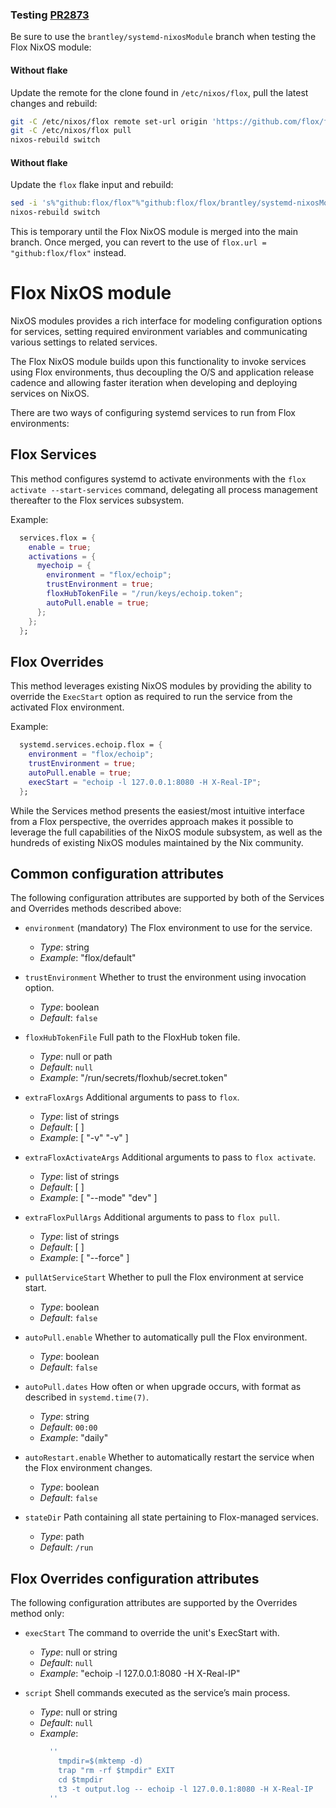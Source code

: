 ### Testing [PR2873](https://github.com/flox/flox/pull/2873)

Be sure to use the `brantley/systemd-nixosModule` branch
when testing the Flox NixOS module:

#### Without flake

Update the remote for the clone found in `/etc/nixos/flox`,
pull the latest changes and rebuild:
```bash
git -C /etc/nixos/flox remote set-url origin 'https://github.com/flox/flox?ref=brantley/systemd-nixosModule'
git -C /etc/nixos/flox pull
nixos-rebuild switch
```

#### Without flake

Update the `flox` flake input and rebuild:
```bash
sed -i 's%"github:flox/flox"%"github:flox/flox/brantley/systemd-nixosModule"%' /etc/nixos/flake.nix
nixos-rebuild switch
```

This is temporary until the Flox NixOS module is merged into the main branch.
Once merged, you can revert to the use of `flox.url = "github:flox/flox"` instead.

# Flox NixOS module

NixOS modules provides a rich interface for
modeling configuration options for services,
setting required environment variables
and communicating various settings to related services.

The Flox NixOS module builds upon this functionality
to invoke services using Flox environments,
thus decoupling the O/S and application release cadence
and allowing faster iteration when developing and deploying services on NixOS.

There are two ways of configuring systemd services to run from Flox environments:

## Flox Services

This method configures systemd to activate environments with the
`flox activate --start-services` command,
delegating all process management thereafter
to the Flox services subsystem.

Example:
```nix
  services.flox = {
    enable = true;
    activations = {
      myechoip = {
        environment = "flox/echoip";
        trustEnvironment = true;
        floxHubTokenFile = "/run/keys/echoip.token";
        autoPull.enable = true;
      };
    };
  };
```

## Flox Overrides

This method leverages existing NixOS modules by providing the ability to
override the `ExecStart` option as required to run the service
from the activated Flox environment.

Example:
```nix
  systemd.services.echoip.flox = {
    environment = "flox/echoip";
    trustEnvironment = true;
    autoPull.enable = true;
    execStart = "echoip -l 127.0.0.1:8080 -H X-Real-IP";
  };
```

While the Services method presents the easiest/most intuitive interface
from a Flox perspective, the overrides approach makes it possible to leverage the
full capabilities of the NixOS module subsystem, as well as the hundreds
of existing NixOS modules maintained by the Nix community.

## Common configuration attributes

The following configuration attributes are supported by both
of the Services and Overrides methods described above:

* `environment` (mandatory)
    The Flox environment to use for the service.

    - _Type_: string
    - _Example_: "flox/default"

* `trustEnvironment`
    Whether to trust the environment using invocation option.

    - _Type_: boolean
    - _Default_: `false`

* `floxHubTokenFile`
    Full path to the FloxHub token file.

    - _Type_: null or path
    - _Default_: `null`
    - _Example_: "/run/secrets/floxhub/secret.token"

* `extraFloxArgs`
    Additional arguments to pass to `flox`.

    - _Type_: list of strings
    - _Default_: [ ]
    - _Example_: [ "-v" "-v" ]

* `extraFloxActivateArgs`
    Additional arguments to pass to `flox activate`.

    - _Type_: list of strings
    - _Default_: [ ]
    - _Example_: [ "--mode" "dev" ]

* `extraFloxPullArgs`
    Additional arguments to pass to `flox pull`.

    - _Type_: list of strings
    - _Default_: [ ]
    - _Example_: [ "--force" ]

* `pullAtServiceStart`
    Whether to pull the Flox environment at service start.

    - _Type_: boolean
    - _Default_: `false`

* `autoPull.enable`
    Whether to automatically pull the Flox environment.

    - _Type_: boolean
    - _Default_: `false`

* `autoPull.dates`
    How often or when upgrade occurs, with format as described in `systemd.time(7)`.

    - _Type_: string
    - _Default_: `00:00`
    - _Example_: "daily"

* `autoRestart.enable`
    Whether to automatically restart the service when the Flox environment changes.

    - _Type_: boolean
    - _Default_: `false`

* `stateDir`
    Path containing all state pertaining to Flox-managed services.

    - _Type_: path
    - _Default_: `/run`

## Flox Overrides configuration attributes

The following configuration attributes are supported by
the Overrides method only:

* `execStart`
    The command to override the unit's ExecStart with.

    - _Type_: null or string
    - _Default_: `null`
    - _Example_: "echoip -l 127.0.0.1:8080 -H X-Real-IP"

* `script`
    Shell commands executed as the service’s main process.

    - _Type_: null or string
    - _Default_: `null`
    - _Example_:
        ```nix
          ''
            tmpdir=$(mktemp -d)
            trap "rm -rf $tmpdir" EXIT
            cd $tmpdir
            t3 -t output.log -- echoip -l 127.0.0.1:8080 -H X-Real-IP
          ''
        ```
